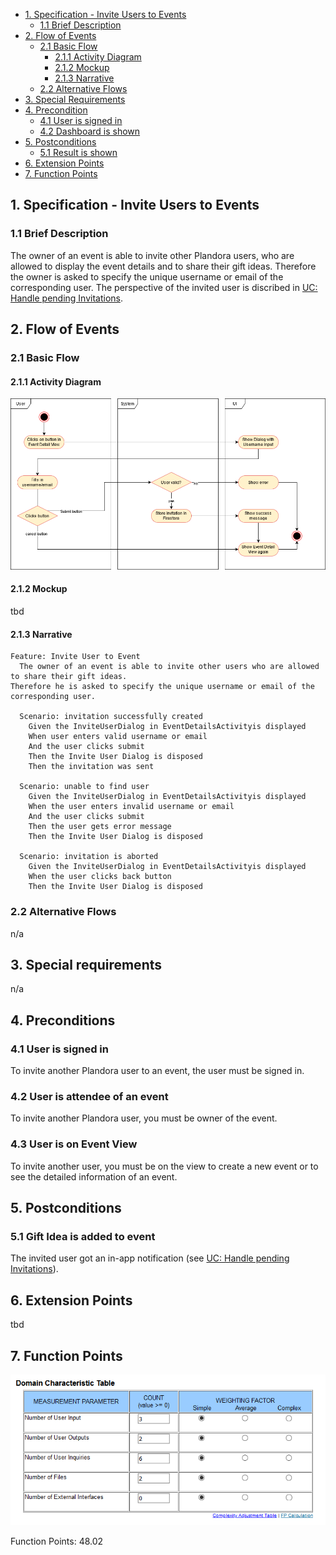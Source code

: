 - [1. Specification - Invite Users to Events](#1-specification-invite-users-to-events)
    - [1.1 Brief Description](#11-brief-description)
- [2. Flow of Events](#2-flow-of-events)
    - [2.1 Basic Flow](#21-basic-flow)
        - [2.1.1 Activity Diagram](#211-activity-diagram)
        - [2.1.2 Mockup](#212-mockup)
        - [2.1.3 Narrative](#213-narrative)
    - [2.2 Alternative Flows](#21-alternative-flows)
- [3. Special Requirements](#3-special-requirements)
- [4. Precondition](#4-preconditions)
    - [4.1 User is signed in](#41-user-is-signed-in)
    - [4.2 Dashboard is shown](#42-dashboard-is-shown)
- [5. Postconditions](#5-postconditions)
    - [5.1 Result is shown](#51-result-is-shown)
- [6. Extension Points](#6-extension-points)
- [7. Function Points](#7-function-points)

## 1. Specification - Invite Users to Events
### 1.1 Brief Description
The owner of an event is able to invite other Plandora users, who are allowed to display the event details and to share their gift ideas. 
Therefore the owner is asked to specify the unique username or email of the corresponding user.
The perspective of the invited user is discribed in [UC: Handle pending Invitations](https://github.com/Honrix/PlandoraDocumentation/blob/main/UCS/Handle%20pending%20invitations.md).

## 2. Flow of Events

### 2.1 Basic Flow
#### 2.1.1 Activity Diagram
![Activity Diagram](https://raw.githubusercontent.com/Honrix/PlandoraDocumentation/main/UCS/Invite%20User.png)

#### 2.1.2 Mockup
tbd

#### 2.1.3 Narrative
```
Feature: Invite User to Event
  The owner of an event is able to invite other users who are allowed to share their gift ideas. 
Therefore he is asked to specify the unique username or email of the corresponding user.

  Scenario: invitation successfully created
    Given the InviteUserDialog in EventDetailsActivityis displayed
    When user enters valid username or email
    And the user clicks submit
    Then the Invite User Dialog is disposed
    Then the invitation was sent

  Scenario: unable to find user
    Given the InviteUserDialog in EventDetailsActivityis displayed
    When the user enters invalid username or email
    And the user clicks submit
    Then the user gets error message
    Then the Invite User Dialog is disposed

  Scenario: invitation is aborted
    Given the InviteUserDialog in EventDetailsActivityis displayed
    When the user clicks back button
    Then the Invite User Dialog is disposed
```

### 2.2 Alternative Flows
n/a

## 3. Special requirements
n/a

## 4. Preconditions
### 4.1 User is signed in
To invite another Plandora user to an event, the user must be signed in.

### 4.2 User is attendee of an event
To invite another Plandora user, you must be owner of the event. 

### 4.3 User is on Event View
To invite another user, you must be on the view to create a new event or to see the detailed information of an event. 

## 5. Postconditions
### 5.1 Gift Idea is added to event
The invited user got an in-app notification (see [UC: Handle pending Invitations](https://github.com/Honrix/PlandoraDocumentation/blob/main/UCS/Handle%20pending%20invitations.md)).

## 6. Extension Points
tbd

## 7. Function Points
![Function Points](https://raw.githubusercontent.com/Honrix/PlandoraDocumentation/main/UCS/fp/Invite_user_FP.PNG)

Function Points: 48.02
